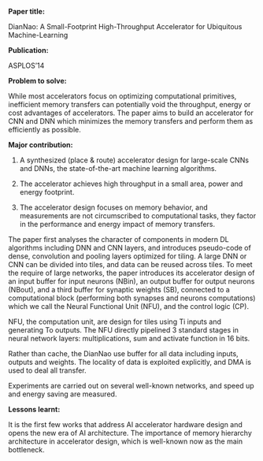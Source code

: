 **Paper title:**

DianNao: A Small-Footprint High-Throughput Accelerator for Ubiquitous
Machine-Learning

**Publication:**

ASPLOS’14

**Problem to solve:**

While most accelerators focus on optimizing computational primitives,
inefficient memory transfers can potentially void the throughput, energy or cost
advantages of accelerators. The paper aims to build an accelerator for CNN and
DNN which minimizes the memory transfers and perform them as efficiently as
possible.

**Major contribution:**

1.  A synthesized (place & route) accelerator design for large-scale CNNs and
    DNNs, the state-of-the-art machine learning algorithms.

2.  The accelerator achieves high throughput in a small area, power and energy
    footprint.

3.  The accelerator design focuses on memory behavior, and measurements are not
    circumscribed to computational tasks, they factor in the performance and
    energy impact of memory transfers.

The paper first analyses the character of components in modern DL algorithms
including DNN and CNN layers, and introduces pseudo-code of dense, convolution
and pooling layers optimized for tiling. A large DNN or CNN can be divided into
tiles, and data can be reused across tiles. To meet the require of large
networks, the paper introduces its accelerator design of an input buffer for
input neurons (NBin), an output buffer for output neurons (NBout), and a third
buffer for synaptic weights (SB), connected to a computational block (performing
both synapses and neurons computations) which we call the Neural Functional Unit
(NFU), and the control logic (CP).

NFU, the computation unit, are design for tiles using Ti inputs and generating
To outputs. The NFU directly pipelined 3 standard stages in neural network
layers: multiplications, sum and activate function in 16 bits.

Rather than cache, the DianNao use buffer for all data including inputs, outputs
and weights. The locality of data is exploited explicitly, and DMA is used to
deal all transfer.

Experiments are carried out on several well-known networks, and speed up and
energy saving are measured.

**Lessons learnt:**

It is the first few works that address AI accelerator hardware design and opens
the new era of AI architecture. The importance of memory hierarchy architecture
in accelerator design, which is well-known now as the main bottleneck.
